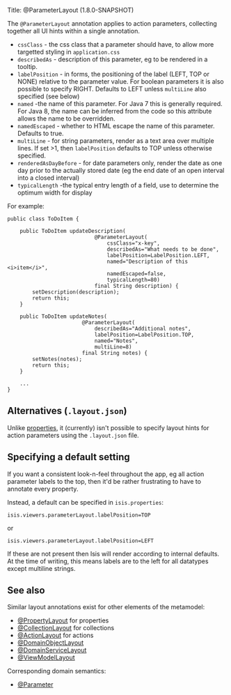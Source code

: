 Title: @ParameterLayout (1.8.0-SNAPSHOT)

The `@ParameterLayout` annotation applies to action parameters, collecting together all UI hints within a single
annotation.

* `cssClass` - the css class that a parameter should have, to allow more targetted styling in `application.css`
* `describedAs` - description of this parameter, eg to be rendered in a tooltip.
* `labelPosition` - in forms, the positioning of the label (LEFT, TOP or NONE) relative to the parameter value.  For boolean parameters it is also possible to specify RIGHT.  Defaults to LEFT unless `multiLine` also specified (see below)
* `named` -the name of this parameter.  For Java 7 this is generally required.  For Java 8, the name can be inferred from the code so this attribute allows the name to be overridden.
* `namedEscaped` - whether to HTML escape the name of this parameter.  Defaults to true.
* `multiLine` - for string parameters, render as a text area over multiple lines.  If set >1, then `labelPosition` defaults to TOP unless otherwise specified.
* `renderedAsDayBefore` - for date parameters only, render the date as one day prior to the actually stored date (eg the end date of an open interval into a closed interval)
* `typicalLength` -the typical entry length of a field, use to determine the optimum width for display

For example:

    public class ToDoItem {

        public ToDoItem updateDescription(
                                @ParameterLayout(
                                    cssClass="x-key",
                                    describedAs="What needs to be done",
                                    labelPosition=LabelPosition.LEFT,
                                    named="Description of this <i>item</i>",
                                    namedEscaped=false,
                                    typicalLength=80)
                                final String description) {
            setDescription(description);
            return this;
        }

        public ToDoItem updateNotes(
                            @ParameterLayout(
                                describedAs="Additional notes",
                                labelPosition=LabelPosition.TOP,
                                named="Notes",
                                multiLine=8)
                            final String notes) {
            setNotes(notes);
            return this;
        }

        ...
    }



## Alternatives (`.layout.json`)

Unlike [properties](./PropertyLayout.html), it (currently) isn't possible to specify layout hints for action parameters using the `.layout.json` file.


## Specifying a default setting

If you want a consistent look-n-feel throughout the app, eg all action parameter labels to the top, then it'd be rather frustrating to have to  annotate every property.

Instead, a default can be specified in `isis.properties`:

    isis.viewers.parameterLayout.labelPosition=TOP
    
or

    isis.viewers.parameterLayout.labelPosition=LEFT

If these are not present then Isis will render according to internal defaults.  At the time of writing, this means labels are to the left for all datatypes except multiline strings.


## See also

Similar layout annotations exist for other elements of the metamodel:

* [@PropertyLayout](./PropertyLayout.html) for properties
* [@CollectionLayout](./CollectionLayout.html) for collections
* [@ActionLayout](./ActionLayout.html) for actions
* [@DomainObjectLayout](./DomainObjectLayout.html)
* [@DomainServiceLayout](./DomainServiceLayout.html)
* [@ViewModelLayout](./ViewModelLayout.html)

Corresponding domain semantics:

* [@Parameter](./Parameter.html)


